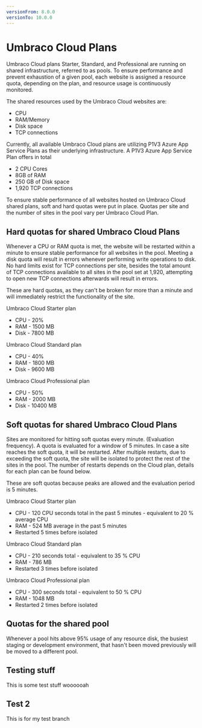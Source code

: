 ```yaml
---
versionFrom: 8.0.0
versionTo: 10.0.0
---
```


# Umbraco Cloud Plans

Umbraco Cloud plans Starter, Standard, and Professional are running on shared infrastructure, referred to as pools. To ensure performance and prevent exhaustion of a given pool, each website is assigned a resource quota, depending on the plan, and resource usage is continuously monitored.

The shared resources used by the Umbraco Cloud websites are:

- CPU
- RAM/Memory
- Disk space
- TCP connections

Currently, all available Umbraco Cloud plans are utilizing P1V3 Azure App Service Plans as their underlying infrastructure. A P1V3 Azure App Service Plan offers in total

- 2 CPU Cores
- 8GB of RAM
- 250 GB of Disk space
- 1,920 TCP connections

To ensure stable performance of all websites hosted on Umbraco Cloud shared plans, soft and hard quotas were put in place. Quotas per site and the number of sites in the pool vary per Umbraco Cloud Plan.

## Hard quotas for shared Umbraco Cloud Plans

Whenever a CPU or RAM quota is met, the website will be restarted within a minute to ensure stable performance for all websites in the pool. Meeting a disk quota will result in errors whenever performing write operations to disk. No hard limits exist for TCP connections per site, besides the total amount of TCP connections available to all sites in the pool set at 1,920, attempting to open new TCP connections afterwards will result in errors.

These are hard quotas, as they can't be broken for more than a minute and will immediately restrict the functionality of the site.

Umbraco Cloud Starter plan

- CPU - 20%
- RAM - 1500 MB
- Disk - 7800 MB

Umbraco Cloud Standard plan

- CPU - 40%
- RAM - 1800 MB
- Disk - 9600 MB

Umbraco Cloud Professional plan

- CPU - 50%
- RAM - 2000 MB
- Disk - 10400 MB

## Soft quotas for shared Umbraco Cloud Plans

Sites are monitored for hitting soft quotas every minute. (Evaluation frequency). A quota is evaluated for a window of 5 minutes. In case a site reaches the soft quota, it will be restarted. After multiple restarts, due to exceeding the soft quota, the site will be isolated to protect the rest of the sites in the pool. The number of restarts depends on the Cloud plan, details for each plan can be found below.

These are soft quotas because peaks are allowed and the evaluation period is 5 minutes.

Umbraco Cloud Starter plan

- CPU - 120 CPU seconds total in the past 5 minutes - equivalent to 20 % average CPU
- RAM - 524 MB average in the past 5 minutes
- Restarted 5 times before isolated

Umbraco Cloud Standard plan

- CPU - 210 seconds total - equivalent to 35 % CPU
- RAM - 786 MB
- Restarted 3 times before isolated

Umbraco Cloud Professional plan

- CPU - 300 seconds total - equivalent to 50 % CPU
- RAM - 1048 MB
- Restarted 2 times before isolated

## Quotas for the shared pool

Whenever a pool hits above 95% usage of any resource disk, the busiest staging or development environment, that hasn't been moved previously will be moved to a different pool.

## Testing stuff

This is some test stuff woooooah


## Test 2

This is for my test branch